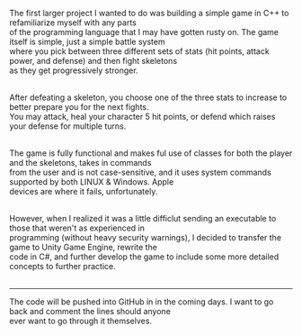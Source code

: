 The first larger project I wanted to do was building a simple game in C++ to refamiliarize myself with any parts<br>
of the programming language that I may have gotten rusty on. The game itself is simple, just a simple battle system<br>
where you pick between three different sets of stats (hit points, attack power, and defense) and then fight skeletons<br>
as they get progressively stronger.<br><br>

After defeating a skeleton, you choose one of the three stats to increase to better prepare you for the next fights.<br>
You may attack, heal your character 5 hit points, or defend which raises your defense for multiple turns.<br><br>

The game is fully functional and makes ful use of classes for both the player and the skeletons, takes in commands<br>
from the user and is not case-sensitive, and it uses system commands supported by both LINUX & Windows. Apple<br>
devices are where it fails, unfortunately.<br><br>

However, when I realized it was a little difficlut sending an executable to those that weren't as experienced in<br>
programming (without heavy security warnings), I decided to transfer the game to Unity Game Engine, rewrite the<br>
code in C#, and further develop the game to include some more detailed concepts to further practice.<br>
<br>
<hr>
The code will be pushed into GitHub in in the coming days. I want to go back and comment the lines should anyone<br>
ever want to go through it themselves.
